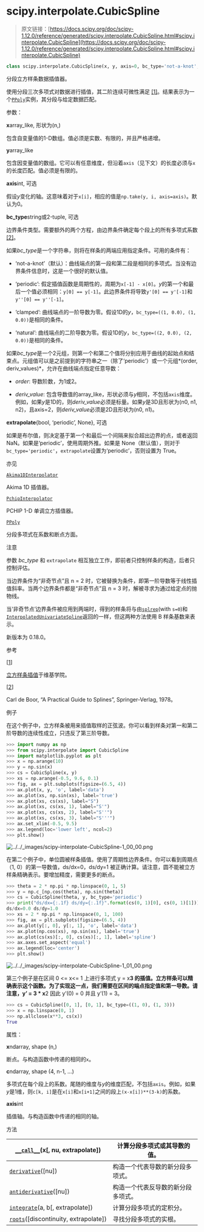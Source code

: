 # scipy.interpolate.CubicSpline

> 原文链接：[https://docs.scipy.org/doc/scipy-1.12.0/reference/generated/scipy.interpolate.CubicSpline.html#scipy.interpolate.CubicSpline](https://docs.scipy.org/doc/scipy-1.12.0/reference/generated/scipy.interpolate.CubicSpline.html#scipy.interpolate.CubicSpline)

```py
class scipy.interpolate.CubicSpline(x, y, axis=0, bc_type='not-a-knot', extrapolate=None)
```

分段立方样条数据插值器。

使用分段三次多项式对数据进行插值，其二阶连续可微性满足 [[1]](#r0cc18619484f-1)。结果表示为一个[`PPoly`](scipy.interpolate.PPoly.html#scipy.interpolate.PPoly "scipy.interpolate.PPoly")实例，其分段与给定数据匹配。

参数：

**x**array_like, 形状为(n,)

包含自变量值的1-D数组。值必须是实数、有限的，并且严格递增。

**y**array_like

包含因变量值的数组。它可以有任意维度，但沿着`axis`（见下文）的长度必须与`x`的长度匹配。值必须是有限的。

**axis**int, 可选

假设*y*变化的轴。这意味着对于`x[i]`，相应的值是`np.take(y, i, axis=axis)`。默认为0。

**bc_type**string或2-tuple, 可选

边界条件类型。需要额外的两个方程，由边界条件确定每个段上的所有多项式系数 [[2]](#r0cc18619484f-2)。

如果*bc_type*是一个字符串，则将在样条的两端应用指定条件。可用的条件有：

+   ‘not-a-knot’（默认）：曲线端点的第一段和第二段是相同的多项式。当没有边界条件信息时，这是一个很好的默认值。

+   ‘periodic’: 假定插值函数是周期性的，周期为`x[-1] - x[0]`。*y*的第一个和最后一个值必须相同：`y[0] == y[-1]`。此边界条件将导致`y'[0] == y'[-1]`和`y''[0] == y''[-1]`。

+   ‘clamped’: 曲线端点的一阶导数为零。假设1D的*y*，`bc_type=((1, 0.0), (1, 0.0))`是相同的条件。

+   ‘natural’: 曲线端点的二阶导数为零。假设1D的*y*，`bc_type=((2, 0.0), (2, 0.0))`是相同的条件。

如果*bc_type*是一个2元组，则第一个和第二个值将分别应用于曲线的起始点和结束点。元组值可以是之前提到的字符串之一（除了‘periodic’）或一个元组*(order, deriv_values)*，允许在曲线端点指定任意导数：

+   *order*: 导数阶数，为1或2。

+   *deriv_value*: 包含导数值的array_like，形状必须与*y*相同，不包括`axis`维度。例如，如果*y*是1D的，则*deriv_value*必须是标量。如果*y*是3D且形状为(n0, n1, n2)，且axis=2，则*deriv_value*必须是2D且形状为(n0, n1)。

**extrapolate**{bool, ‘periodic’, None}, 可选

如果是布尔值，则决定基于第一个和最后一个间隔来拟合超出边界的点，或者返回 NaN。如果是‘periodic’，使用周期外推。如果是 None（默认值），则对于`bc_type='periodic'`，`extrapolate`设置为‘periodic’，否则设置为 True。

亦见

[`Akima1DInterpolator`](scipy.interpolate.Akima1DInterpolator.html#scipy.interpolate.Akima1DInterpolator "scipy.interpolate.Akima1DInterpolator")

Akima 1D 插值器。

[`PchipInterpolator`](scipy.interpolate.PchipInterpolator.html#scipy.interpolate.PchipInterpolator "scipy.interpolate.PchipInterpolator")

PCHIP 1-D 单调立方插值器。

[`PPoly`](scipy.interpolate.PPoly.html#scipy.interpolate.PPoly "scipy.interpolate.PPoly")

分段多项式在系数和断点方面。

注意

参数 *bc_type* 和 `extrapolate` 相互独立工作，即前者只控制样条的构造，后者只控制评估。

当边界条件为“非奇节点”且 n = 2 时，它被替换为条件，即第一阶导数等于线性插值斜率。当两个边界条件都是“非奇节点”且 n = 3 时，解被寻求为通过给定点的抛物线。

当‘非奇节点’边界条件被应用到两端时，得到的样条将与由[`splrep`](scipy.interpolate.splrep.html#scipy.interpolate.splrep "scipy.interpolate.splrep")(with `s=0`)和[`InterpolatedUnivariateSpline`](scipy.interpolate.InterpolatedUnivariateSpline.html#scipy.interpolate.InterpolatedUnivariateSpline "scipy.interpolate.InterpolatedUnivariateSpline")返回的一样，但这两种方法使用 B 样条基数来表示。

新版本为 0.18.0。

参考

[[1](#id1)]

[立方样条插值](https://en.wikiversity.org/wiki/Cubic_Spline_Interpolation)于维基学院。

[[2](#id2)]

Carl de Boor, “A Practical Guide to Splines”, Springer-Verlag, 1978。

例子

在这个例子中，立方样条被用来插值取样的正弦波。你可以看到样条对第一和第二阶导数的连续性成立，只违反了第三阶导数。

```py
>>> import numpy as np
>>> from scipy.interpolate import CubicSpline
>>> import matplotlib.pyplot as plt
>>> x = np.arange(10)
>>> y = np.sin(x)
>>> cs = CubicSpline(x, y)
>>> xs = np.arange(-0.5, 9.6, 0.1)
>>> fig, ax = plt.subplots(figsize=(6.5, 4))
>>> ax.plot(x, y, 'o', label='data')
>>> ax.plot(xs, np.sin(xs), label='true')
>>> ax.plot(xs, cs(xs), label="S")
>>> ax.plot(xs, cs(xs, 1), label="S'")
>>> ax.plot(xs, cs(xs, 2), label="S''")
>>> ax.plot(xs, cs(xs, 3), label="S'''")
>>> ax.set_xlim(-0.5, 9.5)
>>> ax.legend(loc='lower left', ncol=2)
>>> plt.show() 
```

![../../_images/scipy-interpolate-CubicSpline-1_00_00.png](../Images/1ed792c6a9be605a58e54ab8ca6c633a.png)

在第二个例子中，单位圆被样条插值。使用了周期性边界条件。你可以看到周期点（1, 0）的第一导数值，ds/dx=0，ds/dy=1 被正确计算。请注意，圆不能被立方样条精确表示。要增加精度，需要更多的断点。

```py
>>> theta = 2 * np.pi * np.linspace(0, 1, 5)
>>> y = np.c_[np.cos(theta), np.sin(theta)]
>>> cs = CubicSpline(theta, y, bc_type='periodic')
>>> print("ds/dx={:.1f} ds/dy={:.1f}".format(cs(0, 1)[0], cs(0, 1)[1]))
ds/dx=0.0 ds/dy=1.0
>>> xs = 2 * np.pi * np.linspace(0, 1, 100)
>>> fig, ax = plt.subplots(figsize=(6.5, 4))
>>> ax.plot(y[:, 0], y[:, 1], 'o', label='data')
>>> ax.plot(np.cos(xs), np.sin(xs), label='true')
>>> ax.plot(cs(xs)[:, 0], cs(xs)[:, 1], label='spline')
>>> ax.axes.set_aspect('equal')
>>> ax.legend(loc='center')
>>> plt.show() 
```

![../../_images/scipy-interpolate-CubicSpline-1_01_00.png](../Images/e23855c3f78b64b4120b122fd527e722.png)

第三个例子是在区间 0 <= x<= 1 上进行多项式 y = x**3 的插值。立方样条可以精确表示这个函数。为了实现这一点，我们需要在区间的端点指定值和第一导数。请注意，y’ = 3 * x**2 因此 y’(0) = 0 并且 y’(1) = 3。

```py
>>> cs = CubicSpline([0, 1], [0, 1], bc_type=((1, 0), (1, 3)))
>>> x = np.linspace(0, 1)
>>> np.allclose(x**3, cs(x))
True 
```

属性：

**x**ndarray, shape (n,)

断点。与构造函数中传递的相同的`x`。

**c**ndarray, shape (4, n-1, …)

多项式在每个段上的系数。尾随的维度与*y*的维度匹配，不包括`axis`。例如，如果*y*是1维，则`c[k, i]`是在`x[i]`和`x[i+1]`之间的段上`(x-x[i])**(3-k)`的系数。

**axis**int

插值轴。与构造函数中传递的相同的轴。

方法

| [`__call__`](scipy.interpolate.CubicSpline.__call__.html#scipy.interpolate.CubicSpline.__call__ "scipy.interpolate.CubicSpline.__call__")(x[, nu, extrapolate]) | 计算分段多项式或其导数的值。 |
| --- | --- |
| [`derivative`](scipy.interpolate.CubicSpline.derivative.html#scipy.interpolate.CubicSpline.derivative "scipy.interpolate.CubicSpline.derivative")([nu]) | 构造一个代表导数的新分段多项式。 |
| [`antiderivative`](scipy.interpolate.CubicSpline.antiderivative.html#scipy.interpolate.CubicSpline.antiderivative "scipy.interpolate.CubicSpline.antiderivative")([nu]) | 构造一个代表反导数的新分段多项式。 |
| [`integrate`](scipy.interpolate.CubicSpline.integrate.html#scipy.interpolate.CubicSpline.integrate "scipy.interpolate.CubicSpline.integrate")(a, b[, extrapolate]) | 计算分段多项式的定积分。 |
| [`roots`](scipy.interpolate.CubicSpline.roots.html#scipy.interpolate.CubicSpline.roots "scipy.interpolate.CubicSpline.roots")([discontinuity, extrapolate]) | 寻找分段多项式的实根。 |
